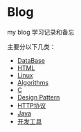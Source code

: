 # Blog
my blog
学习记录和备忘

主要分以下几类：
* [DataBase](https://github.com/sundaym/Blog/projects/9)
* [HTML](https://github.com/sundaym/Blog/projects/8)
* [Linux](https://github.com/sundaym/Blog/projects/7)
* [Algorithms](https://github.com/sundaym/Blog/projects/6)
* [C](https://github.com/sundaym/Blog/projects/5)
* [Design Pattern](https://github.com/sundaym/Blog/projects/4)
* [HTTP协议](https://github.com/sundaym/Blog/projects/3)
* [Java](https://github.com/sundaym/Blog/projects/2)
* [开发工具](https://github.com/sundaym/Blog/projects/1)
